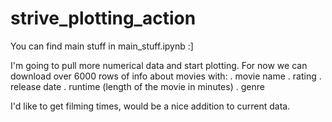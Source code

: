 # strive_plotting_action

You can find main stuff in main_stuff.ipynb :]

I'm going to pull more numerical data and start plotting.
For now we can download over 6000 rows of info about movies with:
. movie name
. rating
. release date
. runtime (length of the movie in minutes)
. genre

I'd like to get filming times, would be a nice addition to current data.
